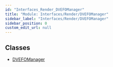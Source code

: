 ```yaml
---
id: "Interfaces_Render_DVEFOManager"
title: "Module: Interfaces/Render/DVEFOManager"
sidebar_label: "Interfaces/Render/DVEFOManager"
sidebar_position: 0
custom_edit_url: null
---
```


## Classes

- [DVEFOManager](../classes/Interfaces_Render_DVEFOManager.DVEFOManager.md)
